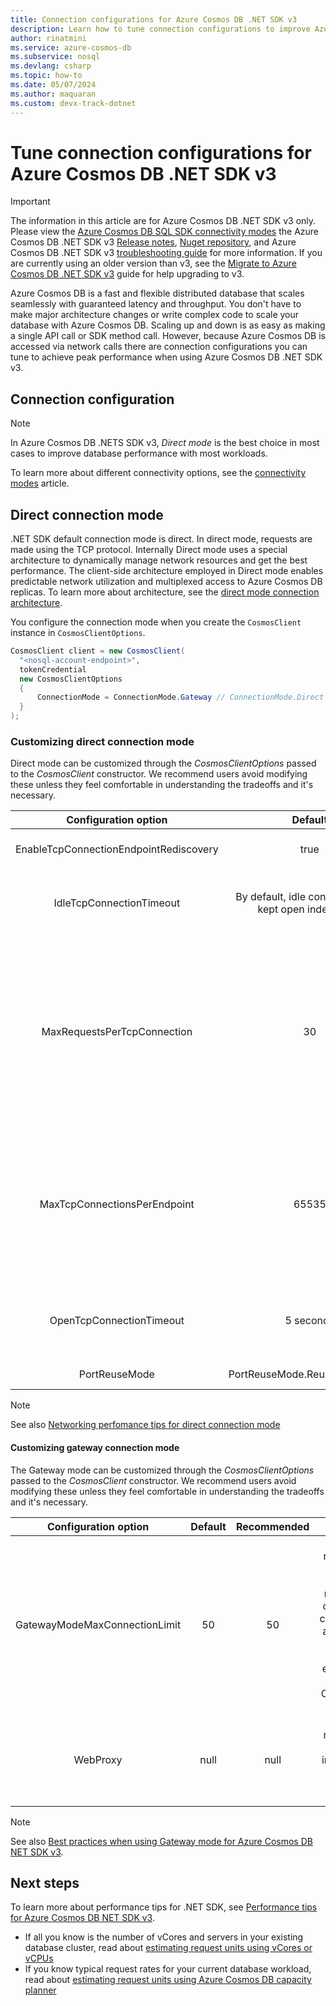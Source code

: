 ```yaml
---
title: Connection configurations for Azure Cosmos DB .NET SDK v3
description: Learn how to tune connection configurations to improve Azure Cosmos DB database performance for .NET SDK v3
author: rinatmini
ms.service: azure-cosmos-db
ms.subservice: nosql
ms.devlang: csharp
ms.topic: how-to
ms.date: 05/07/2024
ms.author: maquaran
ms.custom: devx-track-dotnet
---
```

# Tune connection configurations for Azure Cosmos DB .NET SDK v3

> [!IMPORTANT]  
> The information in this article are for Azure Cosmos DB .NET SDK v3 only. Please view the [Azure Cosmos DB SQL SDK connectivity modes](sdk-connection-modes.md) the Azure Cosmos DB .NET SDK v3 [Release notes](sdk-dotnet-v3.md), [Nuget repository](https://www.nuget.org/packages/Microsoft.Azure.Cosmos), and Azure Cosmos DB .NET SDK v3 [troubleshooting guide](troubleshoot-dotnet-sdk.md) for more information. If you are currently using an older version than v3, see the [Migrate to Azure Cosmos DB .NET SDK v3](migrate-dotnet-v3.md) guide for help upgrading to v3.

Azure Cosmos DB is a fast and flexible distributed database that scales seamlessly with guaranteed latency and throughput. You don't have to make major architecture changes or write complex code to scale your database with Azure Cosmos DB. Scaling up and down is as easy as making a single API call or SDK method call. However, because Azure Cosmos DB is accessed via network calls there are connection configurations you can tune to achieve peak performance when using Azure Cosmos DB .NET SDK v3.

## Connection configuration

> [!NOTE]
> In Azure Cosmos DB .NETS SDK v3, *Direct mode* is the best choice in most cases to improve database performance with most workloads.

To learn more about different connectivity options, see the [connectivity modes](sdk-connection-modes.md) article.

## Direct connection mode

.NET SDK default connection mode is direct. In direct mode, requests are made using the TCP protocol. Internally Direct mode uses a special architecture to dynamically manage network resources and get the best performance. The client-side architecture employed in Direct mode enables predictable network utilization and multiplexed access to Azure Cosmos DB replicas. To learn more about architecture, see the [direct mode connection architecture](sdk-connection-modes.md#direct-mode).

You configure the connection mode when you create the `CosmosClient` instance in `CosmosClientOptions`.

```csharp
CosmosClient client = new CosmosClient(
  "<nosql-account-endpoint>",
  tokenCredential
  new CosmosClientOptions
  {
      ConnectionMode = ConnectionMode.Gateway // ConnectionMode.Direct is the default
  }
);
```

### Customizing direct connection mode

Direct mode can be customized through the *CosmosClientOptions* passed to the *CosmosClient* constructor. We recommend users avoid modifying these unless they feel comfortable in understanding the tradeoffs and it's necessary.

| Configuration option       | Default          | Recommended   | Details |
| :------------------:       | :-----:          | :---------:   | :-----: |
| EnableTcpConnectionEndpointRediscovery        | true           | true        | This represents the flag to enable detection of connections closing from the server. |
| IdleTcpConnectionTimeout        | By default, idle connections are kept open indefinitely.          | 20m-24h        | This represents the amount of idle time after which unused connections are closed. Recommended values are between 20 minutes and 24 hours. |
| MaxRequestsPerTcpConnection        | 30           | 30        | This represents the number of requests allowed simultaneously over a single TCP connection. When more requests are in flight simultaneously, the direct/TCP client opens extra connections. Don't set this value lower than four requests per connection or higher than 50-100 requests per connection. Applications with a high degree of parallelism per connection, with large requests or responses, or with tight latency requirements might get better performance with 8-16 requests per connection. |
| MaxTcpConnectionsPerEndpoint        | 65535           | 65535        | This represents the maximum number of TCP connections that may be opened to each Cosmos DB back-end. Together with MaxRequestsPerTcpConnection, this setting limits the number of requests that are simultaneously sent to a single Cosmos DB back-end(MaxRequestsPerTcpConnection x MaxTcpConnectionPerEndpoint). Value must be greater than or equal to 16. |
| OpenTcpConnectionTimeout      | 5 seconds     | 1 second  | This represents the amount of time allowed for trying to establish a connection. When the time elapses, the attempt is canceled and an error is returned. Longer timeouts delay retries and failures. |
| PortReuseMode      | PortReuseMode.ReuseUnicastPort     | PortReuseMode.ReuseUnicastPort  | This represents the client port reuse policy used by the transport stack. |

> [!NOTE]
> See also [Networking perfomance tips for direct connection mode](performance-tips-dotnet-sdk-v3.md?tabs=trace-net-core#networking)

#### Customizing gateway connection mode

The Gateway mode can be customized through the *CosmosClientOptions* passed to the *CosmosClient* constructor. We recommend users avoid modifying these unless they feel comfortable in understanding the tradeoffs and it's necessary.

| Configuration option       | Default          | Recommended   | Details |
| :------------------:       | :-----:          | :---------:   | :-----: |
| GatewayModeMaxConnectionLimit        | 50           | 50        | This represents the maximum number of concurrent connections allowed for the target service endpoint in the Azure Cosmos DB service. |
| WebProxy        |  null           |  null       | This represents the proxy information used for web requests. |

> [!NOTE]
> See also [Best practices when using Gateway mode for Azure Cosmos DB NET SDK v3](best-practice-dotnet.md#best-practices-when-using-gateway-mode).

## Next steps

To learn more about performance tips for .NET SDK, see [Performance tips for Azure Cosmos DB NET SDK v3](performance-tips-dotnet-sdk-v3.md).

* If all you know is the number of vCores and servers in your existing database cluster, read about [estimating request units using vCores or vCPUs](../convert-vcore-to-request-unit.md) 
* If you know typical request rates for your current database workload, read about [estimating request units using Azure Cosmos DB capacity planner](estimate-ru-with-capacity-planner.md)
